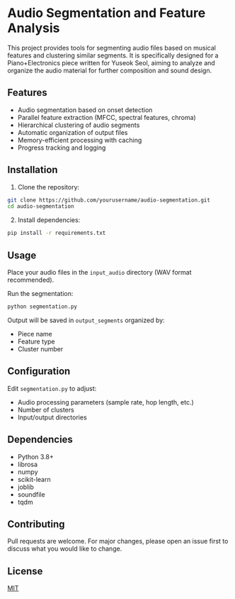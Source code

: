 # Audio Segmentation and Feature Analysis

This project provides tools for segmenting audio files based on musical features and clustering similar segments. It is specifically designed for a Piano+Electronics piece written for Yuseok Seol, aiming to analyze and organize the audio material for further composition and sound design.

## Features

- Audio segmentation based on onset detection
- Parallel feature extraction (MFCC, spectral features, chroma)
- Hierarchical clustering of audio segments
- Automatic organization of output files
- Memory-efficient processing with caching
- Progress tracking and logging

## Installation

1. Clone the repository:
```bash
git clone https://github.com/yourusername/audio-segmentation.git
cd audio-segmentation
```

2. Install dependencies:
```bash
pip install -r requirements.txt
```

## Usage

Place your audio files in the `input_audio` directory (WAV format recommended).

Run the segmentation:
```bash
python segmentation.py
```

Output will be saved in `output_segments` organized by:
- Piece name
- Feature type
- Cluster number

## Configuration

Edit `segmentation.py` to adjust:
- Audio processing parameters (sample rate, hop length, etc.)
- Number of clusters
- Input/output directories

## Dependencies

- Python 3.8+
- librosa
- numpy
- scikit-learn
- joblib
- soundfile
- tqdm

## Contributing

Pull requests are welcome. For major changes, please open an issue first to discuss what you would like to change.

## License

[MIT](https://choosealicense.com/licenses/mit/)
